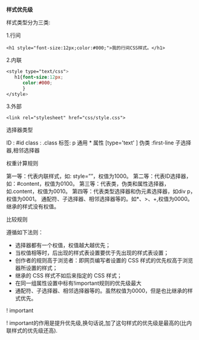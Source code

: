 **样式优先级**

样式类型分为三类:

1.行间

```
<h1 style="font-size:12px;color:#000;">我的行间CSS样式。</h1>
```

2.内联

```css
<style type="text/css">
   h1{font-size:12px;
      color:#000;
      }
</style>
```

3.外部

```
<link rel="stylesheet" href="css/style.css">
```

选择器类型

ID : #id class : .class 标签: p 通用 * 属性 [type='text' ] 伪类 :first-line 子选择器,相邻选择器

权重计算规则

第一等：代表内联样式，如: style=””，权值为1000。 第二等：代表ID选择器，如：#content，权值为0100。 第三等：代表类，伪类和属性选择器，如.content，权值为0010。 第四等：代表类型选择器和伪元素选择器，如div p，权值为0001。 通配符、子选择器、相邻选择器等的。如*、>、+,权值为0000。 继承的样式没有权值。

比较规则

遵循如下法则：

- 选择器都有一个权值，权值越大越优先；
- 当权值相等时，后出现的样式表设置要优于先出现的样式表设置；
- 创作者的规则高于浏览者：即网页编写者设置的 CSS 样式的优先权高于浏览器所设置的样式；
- 继承的 CSS 样式不如后来指定的 CSS 样式；
- 在同一组属性设置中标有!important规则的优先级最大
- 通配符、子选择器、相邻选择器等的。虽然权值为0000，但是也比继承的样式优先。

! important

! important的作用是提升优先级,换句话说,加了这句样式的优先级是最高的(比内联样式的优先级还高).